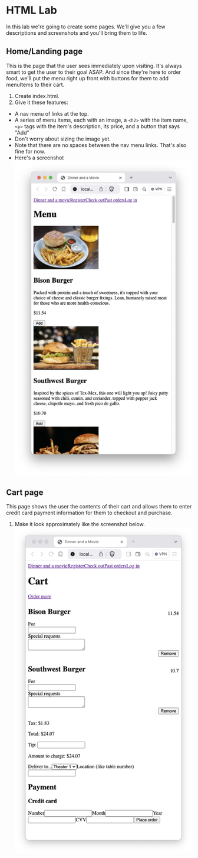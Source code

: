 # HTML Lab

In this lab we're going to create some pages. We'll give you a few descriptions and screenshots and you'll bring them to life.

## Home/Landing page
This is the page that the user sees immediately upon visiting. It's always smart to get the user to their goal ASAP. And since they're here to order food, we'll put the menu right up front with buttons for them to add menuItems to their cart.
1. Create index.html.
1. Give it these features:
- A nav menu of links at the top.
- A series of menu items, each with an image, a `<h2>` with the item name, `<p>` tags with the item's description, its price, and a button that says "Add"
- Don't worry about sizing the image yet.
- Note that there are no spaces between the nav menu links. That's also fine for now.
- Here's a screenshot
![homepage screenshot](./images/html-menu-screenshot.png)

## Cart page
This page shows the user the contents of their cart and allows them to enter credit card payment information for them to checkout and purchase.
1. Make it look approximately like the screenshot below.
![checkout page screenshot](./images/html-checkout-screenshot.png)


